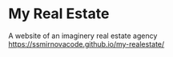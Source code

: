 # My Real Estate

A website of an imaginery real estate agency
https://ssmirnovacode.github.io/my-realestate/


